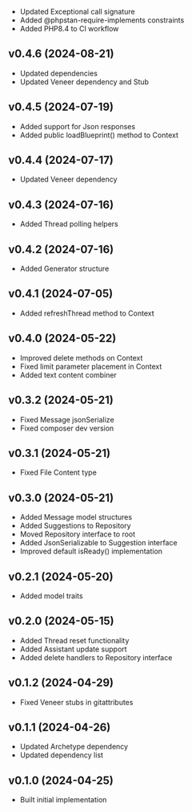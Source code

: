 * Updated Exceptional call signature
* Added @phpstan-require-implements constraints
* Added PHP8.4 to CI workflow

## v0.4.6 (2024-08-21)
* Updated dependencies
* Updated Veneer dependency and Stub

## v0.4.5 (2024-07-19)
* Added support for Json responses
* Added public loadBlueprint() method to Context

## v0.4.4 (2024-07-17)
* Updated Veneer dependency

## v0.4.3 (2024-07-16)
* Added Thread polling helpers

## v0.4.2 (2024-07-16)
* Added Generator structure

## v0.4.1 (2024-07-05)
* Added refreshThread method to Context

## v0.4.0 (2024-05-22)
* Improved delete methods on Context
* Fixed limit parameter placement in Context
* Added text content combiner

## v0.3.2 (2024-05-21)
* Fixed Message jsonSerialize
* Fixed composer dev version

## v0.3.1 (2024-05-21)
* Fixed File Content type

## v0.3.0 (2024-05-21)
* Added Message model structures
* Added Suggestions to Repository
* Moved Repository interface to root
* Added JsonSerializable to Suggestion interface
* Improved default isReady() implementation

## v0.2.1 (2024-05-20)
* Added model traits

## v0.2.0 (2024-05-15)
* Added Thread reset functionality
* Added Assistant update support
* Added delete handlers to Repository interface

## v0.1.2 (2024-04-29)
* Fixed Veneer stubs in gitattributes

## v0.1.1 (2024-04-26)
* Updated Archetype dependency
* Updated dependency list

## v0.1.0 (2024-04-25)
* Built initial implementation
